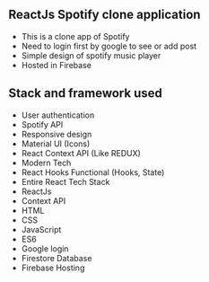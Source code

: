 ## ReactJs Spotify clone application
* This is a clone app of Spotify
* Need to login first by google to see or add post
* Simple design of spotify music player
* Hosted in Firebase  

## Stack and framework used
* User authentication
* Spotify API
* Responsive design
* Material UI (Icons)
* React Context API (Like REDUX)
* Modern Tech
* React Hooks Functional (Hooks, State)
* Entire React Tech Stack
* ReactJs
* Context API
* HTML
* CSS
* JavaScript
* ES6
* Google login
* Firestore Database
* Firebase Hosting